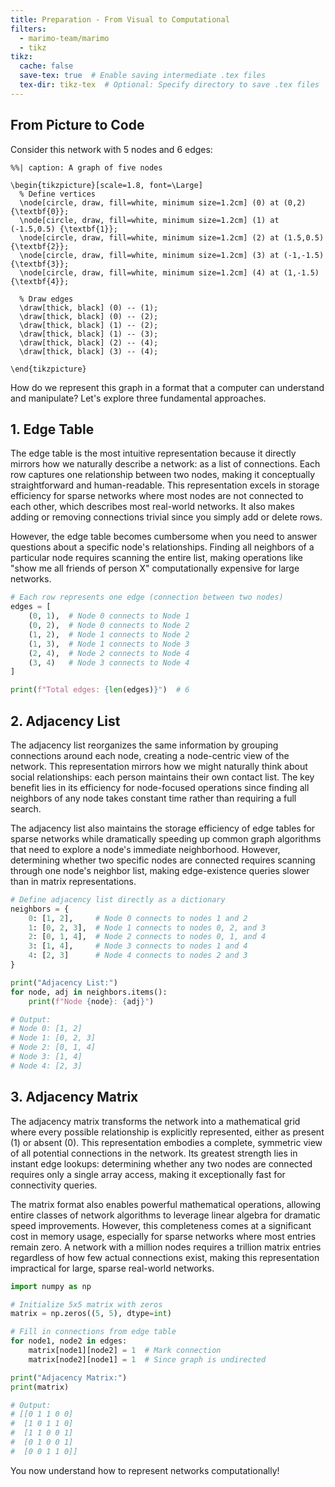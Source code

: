 ```yaml
---
title: Preparation - From Visual to Computational
filters:
  - marimo-team/marimo
  - tikz
tikz:
  cache: false
  save-tex: true  # Enable saving intermediate .tex files
  tex-dir: tikz-tex  # Optional: Specify directory to save .tex files
---
```


## From Picture to Code

Consider this network with 5 nodes and 6 edges:

```{.tikz}
%%| caption: A graph of five nodes

\begin{tikzpicture}[scale=1.8, font=\Large]
  % Define vertices
  \node[circle, draw, fill=white, minimum size=1.2cm] (0) at (0,2) {\textbf{0}};
  \node[circle, draw, fill=white, minimum size=1.2cm] (1) at (-1.5,0.5) {\textbf{1}};
  \node[circle, draw, fill=white, minimum size=1.2cm] (2) at (1.5,0.5) {\textbf{2}};
  \node[circle, draw, fill=white, minimum size=1.2cm] (3) at (-1,-1.5) {\textbf{3}};
  \node[circle, draw, fill=white, minimum size=1.2cm] (4) at (1,-1.5) {\textbf{4}};

  % Draw edges
  \draw[thick, black] (0) -- (1);
  \draw[thick, black] (0) -- (2);
  \draw[thick, black] (1) -- (2);
  \draw[thick, black] (1) -- (3);
  \draw[thick, black] (2) -- (4);
  \draw[thick, black] (3) -- (4);

\end{tikzpicture}
```

How do we represent this graph in a format that a computer can understand and manipulate? Let's explore three fundamental approaches.

## 1. Edge Table

The edge table is the most intuitive representation because it directly mirrors how we naturally describe a network: as a list of connections. Each row captures one relationship between two nodes, making it conceptually straightforward and human-readable. This representation excels in storage efficiency for sparse networks where most nodes are not connected to each other, which describes most real-world networks. It also makes adding or removing connections trivial since you simply add or delete rows.

However, the edge table becomes cumbersome when you need to answer questions about a specific node's relationships. Finding all neighbors of a particular node requires scanning the entire list, making operations like "show me all friends of person X" computationally expensive for large networks.

```python
# Each row represents one edge (connection between two nodes)
edges = [
    (0, 1),  # Node 0 connects to Node 1
    (0, 2),  # Node 0 connects to Node 2  
    (1, 2),  # Node 1 connects to Node 2
    (1, 3),  # Node 1 connects to Node 3
    (2, 4),  # Node 2 connects to Node 4
    (3, 4)   # Node 3 connects to Node 4
]

print(f"Total edges: {len(edges)}")  # 6
```

## 2. Adjacency List

The adjacency list reorganizes the same information by grouping connections around each node, creating a node-centric view of the network. This representation mirrors how we might naturally think about social relationships: each person maintains their own contact list. The key benefit lies in its efficiency for node-focused operations since finding all neighbors of any node takes constant time rather than requiring a full search.

The adjacency list also maintains the storage efficiency of edge tables for sparse networks while dramatically speeding up common graph algorithms that need to explore a node's immediate neighborhood. However, determining whether two specific nodes are connected requires scanning through one node's neighbor list, making edge-existence queries slower than in matrix representations.

```python
# Define adjacency list directly as a dictionary
neighbors = {
    0: [1, 2],     # Node 0 connects to nodes 1 and 2
    1: [0, 2, 3],  # Node 1 connects to nodes 0, 2, and 3
    2: [0, 1, 4],  # Node 2 connects to nodes 0, 1, and 4
    3: [1, 4],     # Node 3 connects to nodes 1 and 4
    4: [2, 3]      # Node 4 connects to nodes 2 and 3
}

print("Adjacency List:")
for node, adj in neighbors.items():
    print(f"Node {node}: {adj}")

# Output:
# Node 0: [1, 2]
# Node 1: [0, 2, 3] 
# Node 2: [0, 1, 4]
# Node 3: [1, 4]
# Node 4: [2, 3]
```

## 3. Adjacency Matrix

The adjacency matrix transforms the network into a mathematical grid where every possible relationship is explicitly represented, either as present (1) or absent (0). This representation embodies a complete, symmetric view of all potential connections in the network. Its greatest strength lies in instant edge lookups: determining whether any two nodes are connected requires only a single array access, making it exceptionally fast for connectivity queries.

The matrix format also enables powerful mathematical operations, allowing entire classes of network algorithms to leverage linear algebra for dramatic speed improvements. However, this completeness comes at a significant cost in memory usage, especially for sparse networks where most entries remain zero. A network with a million nodes requires a trillion matrix entries regardless of how few actual connections exist, making this representation impractical for large, sparse real-world networks.

```python
import numpy as np

# Initialize 5x5 matrix with zeros
matrix = np.zeros((5, 5), dtype=int)

# Fill in connections from edge table
for node1, node2 in edges:
    matrix[node1][node2] = 1  # Mark connection
    matrix[node2][node1] = 1  # Since graph is undirected

print("Adjacency Matrix:")
print(matrix)

# Output:
# [[0 1 1 0 0]
#  [1 0 1 1 0]
#  [1 1 0 0 1]
#  [0 1 0 0 1]
#  [0 0 1 1 0]]
```

You now understand how to represent networks computationally!